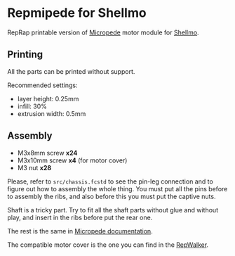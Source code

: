 # Repmipede for Shellmo

RepRap printable version of [Micropede][mpdoc] motor module for [Shellmo][spweb].

[mpdoc]: http://shellmo.org/making-micropede.html
[spweb]: http://shellmo.org/

## Printing

All the parts can be printed without support.

Recommended settings:

* layer height: 0.25mm
* infill: 30%
* extrusion width: 0.5mm

## Assembly

* M3x8mm screw **x24**
* M3x10mm screw **x4** (for motor cover)
* M3 nut **x28**

Please, refer to `src/chassis.fcstd` to see the pin-leg connection and to
figure out how to assembly the whole thing. You must put all the pins before
to assembly the ribs, and also before this you must put the captive nuts.

Shaft is a tricky part. Try to fit all the shaft parts without glue and
without play, and insert in the ribs before put the rear one.

The rest is the same in [Micropede documentation][mpdoc].

The compatible motor cover is the one you can find in the [RepWalker][rwdoc].

[rwdoc]: http://shellmo.org/making-repwalker.html
